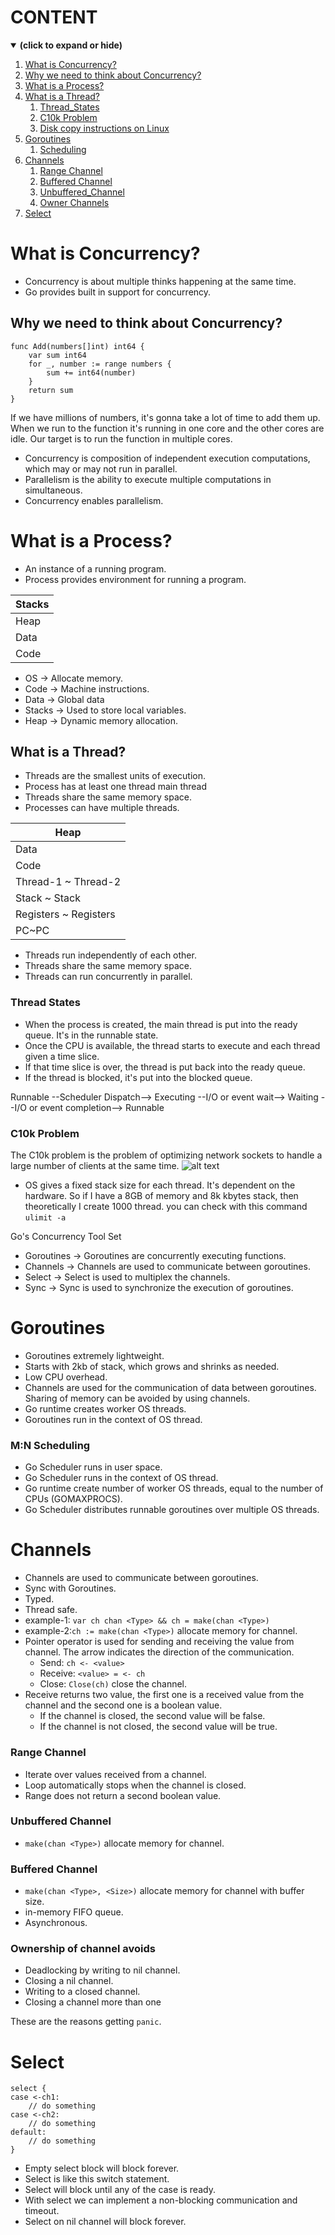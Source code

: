 # CONTENT
<details open>
<summary><b>(click to expand or hide)</b></summary>
<!-- MarkdownTOC -->

1. [What is Concurrency?](#What_is_Concurrency)
2. [Why we need to think about Concurrency?](#Why_we_need_to_think_about_Concurrency)
3. [What is a Process?](#What_is_a_Process)
4. [What is a Thread?](#What_is_a_Thread)
   1. [Thread_States](#Thread_States)
   2. [C10k Problem](#C10k)
   3. [Disk copy instructions on Linux](#disk-copy-instructions-on-linux)
5. [Goroutines](#Goroutines)
   1. [Scheduling](#Scheduling)
6. [Channels](#Channels)
   1. [Range Channel](#Range_Channel)
   2. [Buffered Channel](#Buffered_Channel)
   3. [Unbuffered_Channel](#Unbuffered_Channel)
   4. [Owner Channels](#OwnershipChannel)
7. [Select](#Select)

<!-- /MarkdownTOC -->
</details>

<a id="What_is_Concurrency"></a>
# What is Concurrency?
- Concurrency is about multiple thinks happening at the same time.
- Go provides built in support for concurrency.

<a id="Why_we_need_to_think_about_Concurrency"></a>
## Why we need to think about Concurrency?
```
func Add(numbers[]int) int64 {
    var sum int64
    for _, number := range numbers {
        sum += int64(number)
    }
    return sum
}
```
If we have millions of numbers, it's gonna take a lot of time to add them up. 
When we run to the function it's running in one core and the other cores are idle.
Our target is to run the function in multiple cores.

- Concurrency is composition of independent execution computations, which may or may not run in parallel.
- Parallelism is the ability to execute multiple computations in simultaneous.
- Concurrency enables parallelism.

<a id="What_is_a_Process"></a>
# What is a Process?

- An instance of a running program.
- Process provides environment for running a program.

|Stacks|
|------|
|Heap|
|Data|
|Code|

- OS -> Allocate memory.
- Code -> Machine instructions.
- Data -> Global data
- Stacks -> Used to store local variables.
- Heap -> Dynamic memory allocation.

<a id="What_is_a_Thread"></a>
## What is a Thread?
- Threads are the smallest units of execution.
- Process has at least one thread main thread
- Threads share the same memory space.
- Processes can have multiple threads.

|Heap|
|------|
|Data|
|Code|
|Thread-1 ~ Thread-2| 
|Stack ~ Stack|
|Registers ~ Registers|
|PC~PC|

- Threads run independently of each other.
- Threads share the same memory space.
- Threads can run concurrently in parallel.

<a id="Thread_States"></a>
### Thread States
- When the process is created, the main thread is put into the ready queue. It's in the runnable state.
- Once the CPU is available, the thread starts to execute and each thread given a time slice.
- If that time slice is over, the thread is put back into the ready queue.
- If the thread is blocked, it's put into the blocked queue.

Runnable --Scheduler Dispatch--> Executing --I/O or event wait--> Waiting --I/O or event completion--> Runnable

<a id="C10k"></a>
### C10k Problem
The C10k problem is the problem of optimizing network sockets to handle a large number of clients at the same time.
![alt text](http://monkey.org/~provos/libevent/libevent-benchmark.jpg)

- OS gives a fixed stack size for each thread. It's dependent on the hardware. So if I have a 8GB of memory and 8k kbytes stack, then theoretically I create 1000 thread.
 you can check with this command  `ulimit -a`

Go's Concurrency Tool Set
- Goroutines -> Goroutines are concurrently executing functions.
- Channels -> Channels are used to communicate between goroutines.
- Select -> Select is used to multiplex the channels.
- Sync -> Sync is used to synchronize the execution of goroutines.

<a id="Goroutines"></a>
# Goroutines
 - Goroutines extremely lightweight.
 - Starts with 2kb of stack, which grows and shrinks as needed.
 - Low CPU overhead.
 - Channels are used for the communication of data between goroutines. Sharing of memory can be avoided by using channels.
 - Go runtime creates worker OS threads.
 - Goroutines run in the context of OS thread.

<a id="Scheduling"></a>
### M:N Scheduling
- Go Scheduler runs in user space.
- Go Scheduler runs in the context of OS thread.
- Go runtime create number of worker OS threads, equal to the number of CPUs (GOMAXPROCS).
- Go Scheduler distributes runnable goroutines over multiple OS threads.

<a id="Channels"></a>
# Channels
- Channels are used to communicate between goroutines.
- Sync with Goroutines.
- Typed.
- Thread safe.
- example-1: `var ch chan <Type> && ch = make(chan <Type>)`
- example-2:`ch := make(chan <Type>)` allocate memory for channel.
- Pointer operator is used for sending and receiving the value from channel. The arrow indicates the direction of the communication.
  - Send: `ch <- <value>`
  - Receive: `<value> = <- ch`
  - Close: `Close(ch)` close the channel.
- Receive returns two value, the first one is a received value from the channel and the second one is a boolean value.
  - If the channel is closed, the second value will be false.
  - If the channel is not closed, the second value will be true.

<a id="Range_Channel"></a>
### Range Channel
 - Iterate over values received from a channel.
 - Loop automatically stops when the channel is closed.
 - Range does not return a second boolean value.

<a id="Unbuffered_Channel"></a>
### Unbuffered Channel
 - `make(chan <Type>)` allocate memory for channel.

<a id="Buffered_Channel"></a>
### Buffered Channel
 - `make(chan <Type>, <Size>)` allocate memory for channel with buffer size.
 - in-memory FIFO queue.
 - Asynchronous.

<a id="OwnershipChannel"></a>
### Ownership of channel avoids
 - Deadlocking by writing to nil channel.
 - Closing a nil channel.
 - Writing to a closed channel.
 - Closing a channel more than one

These are the reasons getting `panic`.

<a id="Select"></a>
# Select
```
select {
case <-ch1:
    // do something
case <-ch2:
    // do something
default:
    // do something
}
```
- Empty select block will block forever.
- Select is like this switch statement.
- Select will block until any of the case is ready.
- With select we can implement a non-blocking communication and timeout.
- Select on nil channel will block forever.